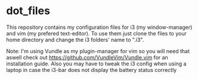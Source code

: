 # dot_files
This repository contains my configuration files for i3 (my window-manager) and vim (my prefered text-editor).
To use them just clone the files to your home directory and change the i3 folders' name to ".i3".

Note: I'm using Vundle as my plugin-manager for vim so you will need that aswell 
  check out https://github.com/VundleVim/Vundle.vim for an installation guide.
  Also you may have to tweak the i3 config when using a laptop in case the i3-bar does not display the battery status correctly
  

